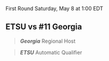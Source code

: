 First Round
Saturday, May 8 at 1:00 EDT
## ETSU vs #11 Georgia

> ***Georgia***
> Regional Host

> ***ETSU***
> Automatic Qualifier